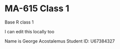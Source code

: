 # MA-615 Class 1
Base R class 1

I can edit this locally too

Name is George Acostalemus
Student ID: U67384327